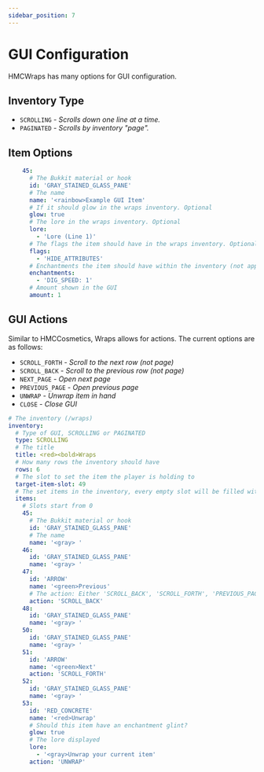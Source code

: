 ```yaml
---
sidebar_position: 7
---
```


# GUI Configuration

HMCWraps has many options for GUI configuration.

## Inventory Type

- `SCROLLING` - *Scrolls down one line at a time.*
- `PAGINATED` - *Scrolls by inventory "page".*

## Item Options
```yaml
    45:
      # The Bukkit material or hook
      id: 'GRAY_STAINED_GLASS_PANE'
      # The name
      name: '<rainbow>Example GUI Item'
      # If it should glow in the wraps inventory. Optional
      glow: true
      # The lore in the wraps inventory. Optional
      lore:
        - 'Lore (Line 1)'
      # The flags the item should have in the wraps inventory. Optional
      flags:
        - 'HIDE_ATTRIBUTES'
      # Enchantments the item should have within the inventory (not applied to the item). Optional
      enchantments:
        - 'DIG_SPEED: 1'
      # Amount shown in the GUI
      amount: 1
```

## GUI Actions
Similar to HMCCosmetics, Wraps allows for actions.
The current options are as follows:

- `SCROLL_FORTH` - *Scroll to the next row (not page)*
- `SCROLL_BACK` - *Scroll to the previous row (not page)*
- `NEXT_PAGE` - *Open next page*
- `PREVIOUS_PAGE` - *Open previous page*
- `UNWRAP` - *Unwrap item in hand*
- `CLOSE` - *Close GUI*

```yaml
# The inventory (/wraps)
inventory:
  # Type of GUI, SCROLLING or PAGINATED
  type: SCROLLING
  # The title
  title: <red><bold>Wraps
  # How many rows the inventory should have
  rows: 6
  # The slot to set the item the player is holding to
  target-item-slot: 49
  # The set items in the inventory, every empty slot will be filled with wraps
  items:
    # Slots start from 0
    45:
      # The Bukkit material or hook
      id: 'GRAY_STAINED_GLASS_PANE'
      # The name
      name: '<gray> '
    46:
      id: 'GRAY_STAINED_GLASS_PANE'
      name: '<gray> '
    47:
      id: 'ARROW'
      name: '<green>Previous'
      # The action: Either 'SCROLL_BACK', 'SCROLL_FORTH', 'PREVIOUS_PAGE', 'NEXT_PAGE', 'UNWRAP' to unwrap the current item, 'CLOSE' to close the inventory.
      action: 'SCROLL_BACK'
    48:
      id: 'GRAY_STAINED_GLASS_PANE'
      name: '<gray> '
    50:
      id: 'GRAY_STAINED_GLASS_PANE'
      name: '<gray> '
    51:
      id: 'ARROW'
      name: '<green>Next'
      action: 'SCROLL_FORTH'
    52:
      id: 'GRAY_STAINED_GLASS_PANE'
      name: '<gray> '
    53:
      id: 'RED_CONCRETE'
      name: '<red>Unwrap'
      # Should this item have an enchantment glint?
      glow: true
      # The lore displayed
      lore:
        - '<gray>Unwrap your current item'
      action: 'UNWRAP'
```